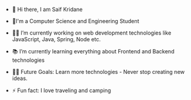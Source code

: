 
- 👋 Hi there, I am Saif Kridane

- 🌱I'm a Computer Science and Engineering Student
- 👨‍💻 I’m currently working on web development technologies like JavaScript, Java, Spring, Node etc.
- 📚 I’m currently learning everything about Frontend and Backend technologies
- 💪🏼 Future Goals: Learn more technologies - Never stop creating new ideas.
- ⚡ Fun fact: I love traveling and camping
